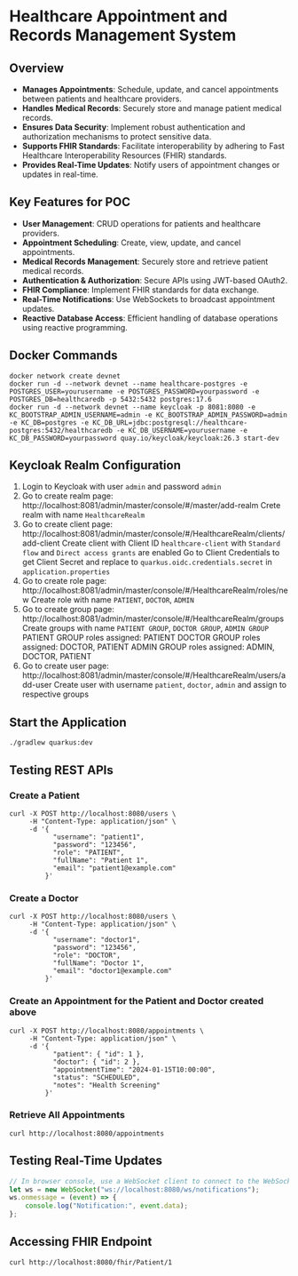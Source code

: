 # Healthcare Appointment and Records Management System

## Overview
- **Manages Appointments**: Schedule, update, and cancel appointments between patients and healthcare providers.
- **Handles Medical Records**: Securely store and manage patient medical records.
- **Ensures Data Security**: Implement robust authentication and authorization mechanisms to protect sensitive data.
- **Supports FHIR Standards**: Facilitate interoperability by adhering to Fast Healthcare Interoperability Resources (FHIR) standards.
- **Provides Real-Time Updates**: Notify users of appointment changes or updates in real-time.

## Key Features for POC
- **User Management**: CRUD operations for patients and healthcare providers.
- **Appointment Scheduling**: Create, view, update, and cancel appointments.
- **Medical Records Management**: Securely store and retrieve patient medical records.
- **Authentication & Authorization**: Secure APIs using JWT-based OAuth2.
- **FHIR Compliance**: Implement FHIR standards for data exchange.
- **Real-Time Notifications**: Use WebSockets to broadcast appointment updates.
- **Reactive Database Access**: Efficient handling of database operations using reactive programming.

## Docker Commands
```shell
docker network create devnet
docker run -d --network devnet --name healthcare-postgres -e POSTGRES_USER=yourusername -e POSTGRES_PASSWORD=yourpassword -e POSTGRES_DB=healthcaredb -p 5432:5432 postgres:17.6
docker run -d --network devnet --name keycloak -p 8081:8080 -e KC_BOOTSTRAP_ADMIN_USERNAME=admin -e KC_BOOTSTRAP_ADMIN_PASSWORD=admin -e KC_DB=postgres -e KC_DB_URL=jdbc:postgresql://healthcare-postgres:5432/healthcaredb -e KC_DB_USERNAME=yourusername -e KC_DB_PASSWORD=yourpassword quay.io/keycloak/keycloak:26.3 start-dev
```

## Keycloak Realm Configuration
1. Login to Keycloak with user `admin` and password `admin`
2. Go to create realm page: http://localhost:8081/admin/master/console/#/master/add-realm
   Crete realm with name `HealthcareRealm`
3. Go to create client page: http://localhost:8081/admin/master/console/#/HealthcareRealm/clients/add-client
   Create client with Client ID `healthcare-client` with `Standard flow` and `Direct access grants` are enabled
   Go to Client Credentials to get Client Secret and replace to `quarkus.oidc.credentials.secret` in `application.properties`
4. Go to create role page: http://localhost:8081/admin/master/console/#/HealthcareRealm/roles/new
   Create role with name `PATIENT`, `DOCTOR`, `ADMIN`
5. Go to create group page: http://localhost:8081/admin/master/console/#/HealthcareRealm/groups
   Create groups with name `PATIENT GROUP`, `DOCTOR GROUP`, `ADMIN GROUP`
   PATIENT GROUP roles assigned: PATIENT
   DOCTOR GROUP roles assigned: DOCTOR, PATIENT
   ADMIN GROUP roles assigned: ADMIN, DOCTOR, PATIENT
6. Go to create user page: http://localhost:8081/admin/master/console/#/HealthcareRealm/users/add-user
   Create user with username `patient`, `doctor`, `admin` and assign to respective groups

## Start the Application
```shell
./gradlew quarkus:dev
```

## Testing REST APIs

### Create a Patient
```shell
curl -X POST http://localhost:8080/users \
     -H "Content-Type: application/json" \
     -d '{
           "username": "patient1",
           "password": "123456",
           "role": "PATIENT",
           "fullName": "Patient 1",
           "email": "patient1@example.com"
         }'
```

### Create a Doctor
```shell
curl -X POST http://localhost:8080/users \
     -H "Content-Type: application/json" \
     -d '{
           "username": "doctor1",
           "password": "123456",
           "role": "DOCTOR",
           "fullName": "Doctor 1",
           "email": "doctor1@example.com"
         }'
```

### Create an Appointment for the Patient and Doctor created above
```shell
curl -X POST http://localhost:8080/appointments \
     -H "Content-Type: application/json" \
     -d '{
           "patient": { "id": 1 },
           "doctor": { "id": 2 },
           "appointmentTime": "2024-01-15T10:00:00",
           "status": "SCHEDULED",
           "notes": "Health Screening"
         }'
```

### Retrieve All Appointments
```shell
curl http://localhost:8080/appointments
```

## Testing Real-Time Updates
```javascript
// In browser console, use a WebSocket client to connect to the WebSocket endpoint
let ws = new WebSocket("ws://localhost:8080/ws/notifications");
ws.onmessage = (event) => {
    console.log("Notification:", event.data);
};
```

## Accessing FHIR Endpoint
```shell
curl http://localhost:8080/fhir/Patient/1
```
